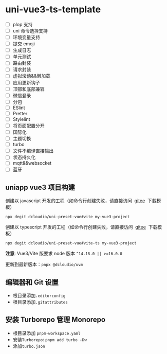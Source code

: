 # uni-vue3-ts-template

- [ ] plop 支持
- [ ] uni 命令选择支持
- [ ] 环境变量支持
- [ ] 提交 emoji
- [ ] 生成日志
- [ ] 单元测试
- [ ] 路由封装
- [ ] 请求封装
- [ ] 虚拟滚动&&懒加载
- [ ] 应用更新钩子
- [ ] 顶部和底部兼容
- [ ] 微信登录
- [ ] 分包
- [ ] ESlint
- [ ] Pretter
- [ ] Stylelint
- [ ] 将页面配置分开
- [ ] 国际化
- [ ] 主题切换
- [ ] turbo
- [ ] 文件不编译直接输出
- [ ] 状态持久化
- [ ] mqtt&&websocket
- [ ] 蓝牙

## uniapp vue3 项目构建

创建以 javascript 开发的工程（如命令行创建失败，请直接访问  [gitee](https://gitee.com/dcloud/uni-preset-vue/repository/archive/vite.zip)  下载模板）

```
npx degit dcloudio/uni-preset-vue#vite my-vue3-project
```

创建以 typescript 开发的工程（如命令行创建失败，请直接访问  [gitee](https://gitee.com/dcloud/uni-preset-vue/repository/archive/vite-ts.zip)  下载模板）

```
npx degit dcloudio/uni-preset-vue#vite-ts my-vue3-project
```

**注意**: Vue3/Vite 版要求 node 版本 `^14.18.0 || >=16.0.0`

更新到最新版本：`pnpx @dcloudio/uvm`

## 编辑器和 Git 设置

- 根目录添加`.editorconfig`
- 根目录添加`.gitattributes`

## 安装 Turborepo 管理 Monorepo

- 根目录添加 `pnpm-workspace.yaml`
- 安装`Turborepo`: `pnpm add turbo -Dw`
- 添加`turbo.json`
